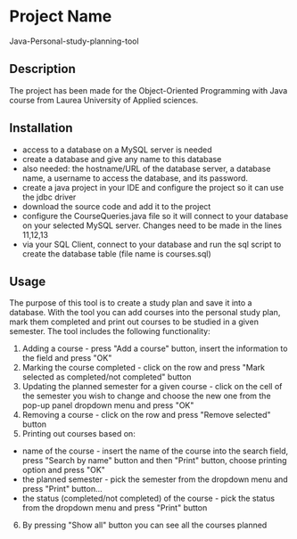 
# Project Name
Java-Personal-study-planning-tool
## Description
The project has been made for the Object-Oriented Programming with Java course from Laurea University of Applied sciences.
## Installation
- access to a database on a MySQL server is needed
- create a database and  give any name to this database
- also needed: the hostname/URL of the database server, a database name,  a username to access the
database, and its password. 
- create a java project in your IDE and configure the project so it can use the jdbc driver
- download the source code and add it to the project
- configure the CourseQueries.java file so it will connect to your database on your selected MySQL server. Changes need to be made in the lines  11,12,13
- via your SQL Client, connect to your database and run the sql script to create the database table (file name is courses.sql)                 
## Usage
The purpose of this tool is to create a study plan and save it into a database. With the tool you can
add courses into the personal study plan, mark them completed and print out courses to be studied
in a given semester.
The tool includes the following functionality:
1. Adding a course - press "Add a course" button, insert the information to the field and press "OK"
2. Marking the course completed - click on the row and press "Mark selected as completed/not completed" button
3. Updating the planned semester for a given course - click on the cell of the semester you wish to change and choose the new one from the pop-up panel dropdown menu and press "OK"
4. Removing a course - click on the row and press "Remove selected" button
5. Printing out courses based on: 
* name of the course - insert the name of the course into the search field, press "Search by name" button and then "Print" button, choose printing option and press "OK"
* the planned semester - pick the semester from the dropdown menu and press "Print" button...
* the status (completed/not completed) of the course - pick the status from the dropdown menu and press "Print" button
6. By pressing "Show all" button you can see all the courses planned
